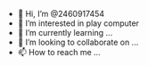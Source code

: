 - 👋 Hi, I’m @2460917454
- 👀 I’m interested in play computer
- 🌱 I’m currently learning ...
- 💞️ I’m looking to collaborate on ...
- 📫 How to reach me ...

<!---
2460917454/2460917454 is a ✨ special ✨ repository because its `README.md` (this file) appears on your GitHub profile.
You can click the Preview link to take a look at your changes.
--->
